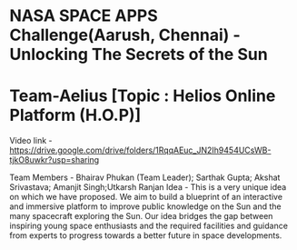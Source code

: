 # NASA SPACE APPS Challenge(Aarush, Chennai)  - Unlocking The Secrets of the Sun  
# Team-Aelius [Topic : Helios Online Platform (H.O.P)] 
Video link -  https://drive.google.com/drive/folders/1RqqAEuc_JN2Ih9454UCsWB-tjkO8uwkr?usp=sharing

 Team Members - Bhairav Phukan (Team Leader); Sarthak Gupta; Akshat Srivastava; Amanjit Singh;Utkarsh Ranjan
Idea - This is a very unique idea on which we have proposed. We aim to build a blueprint of an interactive and immersive platform to improve public knowledge on the Sun and the many spacecraft exploring the Sun. Our idea bridges the gap between inspiring young space enthusiasts and the required facilities and guidance from experts to progress towards a better future in space developments.
